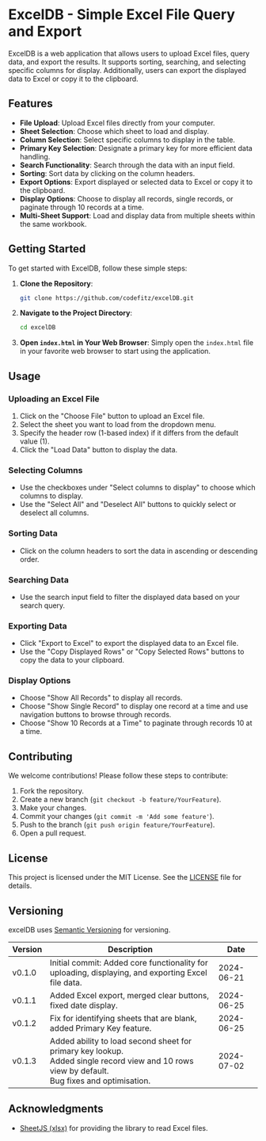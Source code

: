 # ExcelDB - Simple Excel File Query and Export

ExcelDB is a web application that allows users to upload Excel files, query data, and export the results. It supports sorting, searching, and selecting specific columns for display. Additionally, users can export the displayed data to Excel or copy it to the clipboard.

## Features

- **File Upload**: Upload Excel files directly from your computer.
- **Sheet Selection**: Choose which sheet to load and display.
- **Column Selection**: Select specific columns to display in the table.
- **Primary Key Selection**: Designate a primary key for more efficient data handling.
- **Search Functionality**: Search through the data with an input field.
- **Sorting**: Sort data by clicking on the column headers.
- **Export Options**: Export displayed or selected data to Excel or copy it to the clipboard.
- **Display Options**: Choose to display all records, single records, or paginate through 10 records at a time.
- **Multi-Sheet Support**: Load and display data from multiple sheets within the same workbook.

## Getting Started

To get started with ExcelDB, follow these simple steps:

1. **Clone the Repository**:
    ```sh
    git clone https://github.com/codefitz/excelDB.git
    ```
2. **Navigate to the Project Directory**:
    ```sh
    cd excelDB
    ```
3. **Open `index.html` in Your Web Browser**:
    Simply open the `index.html` file in your favorite web browser to start using the application.

## Usage

### Uploading an Excel File

1. Click on the "Choose File" button to upload an Excel file.
2. Select the sheet you want to load from the dropdown menu.
3. Specify the header row (1-based index) if it differs from the default value (1).
4. Click the "Load Data" button to display the data.

### Selecting Columns

- Use the checkboxes under "Select columns to display" to choose which columns to display.
- Use the "Select All" and "Deselect All" buttons to quickly select or deselect all columns.

### Sorting Data

- Click on the column headers to sort the data in ascending or descending order.

### Searching Data

- Use the search input field to filter the displayed data based on your search query.

### Exporting Data

- Click "Export to Excel" to export the displayed data to an Excel file.
- Use the "Copy Displayed Rows" or "Copy Selected Rows" buttons to copy the data to your clipboard.

### Display Options

- Choose "Show All Records" to display all records.
- Choose "Show Single Record" to display one record at a time and use navigation buttons to browse through records.
- Choose "Show 10 Records at a Time" to paginate through records 10 at a time.

## Contributing

We welcome contributions! Please follow these steps to contribute:

1. Fork the repository.
2. Create a new branch (`git checkout -b feature/YourFeature`).
3. Make your changes.
4. Commit your changes (`git commit -m 'Add some feature'`).
5. Push to the branch (`git push origin feature/YourFeature`).
6. Open a pull request.

## License

This project is licensed under the MIT License. See the [LICENSE](LICENSE) file for details.


## Versioning

excelDB uses [Semantic Versioning](https://semver.org/) for versioning.

| Version | Description                                                                                          | Date       |
|---------|------------------------------------------------------------------------------------------------------|------------|
| v0.1.0  | Initial commit: Added core functionality for uploading, displaying, and exporting Excel file data.   | 2024-06-21 |
| v0.1.1  | Added Excel export, merged clear buttons, fixed date display.                                        | 2024-06-25 |
| v0.1.2  | Fix for identifying sheets that are blank, added Primary Key feature.                                | 2024-06-25 |
| v0.1.3  | Added ability to load second sheet for primary key lookup.<br>Added single record view and 10 rows view by default.<br>Bug fixes and optimisation. | 2024-07-02 |


## Acknowledgments

- [SheetJS (xlsx)](https://github.com/SheetJS/sheetjs) for providing the library to read Excel files.
